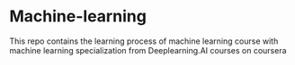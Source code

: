 # Machine-learning
This repo contains the learning process of machine learning course with machine learning specialization from Deeplearning.AI courses on coursera
